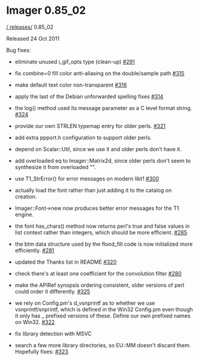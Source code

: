 # Imager 0.85_02

[ / ](..) [releases/](./) 0.85_02

Released 24 Oct 2011

Bug fixes:

- eliminate unused i_gif_opts type (clean-up) [#291](https://github.com/tonycoz/imager/issues/291)

- fix combine=0 fill color anti-aliasing on the double/sample path [#315](https://github.com/tonycoz/imager/issues/315)

- make default text color non-transparent [#316](https://github.com/tonycoz/imager/issues/316)

- apply the last of the Debian unforwarded spelling fixes [#314](https://github.com/tonycoz/imager/issues/314)

- the log() method used its message parameter as a C level format string. [#324](https://github.com/tonycoz/imager/issues/324)

- provide our own STRLEN typemap entry for older perls. [#321](https://github.com/tonycoz/imager/issues/321)

- add extra ppport.h configuration to support older perls.

- depend on Scalar::Util, since we use it and older perls don't have it.

- add overloaded eq to Imager::Matrix2d, since older perls don't seem to synthesize it from overloaded "".

- use T1_StrError() for error messages on modern libt1 [#300](https://github.com/tonycoz/imager/issues/300)

- actually load the font rather than just adding it to the catalog on creation.

- Imager::Font->new now produces better error messages for the T1 engine.

- the font has_chars() method now returns perl's true and false values in list context rather than integers, which should be more efficient. [#285](https://github.com/tonycoz/imager/issues/285)

- the btm data structure used by the flood_fill code is now initialized more efficiently. [#281](https://github.com/tonycoz/imager/issues/281)

- updated the Thanks list in README [#320](https://github.com/tonycoz/imager/issues/320)

- check there's at least one coefficient for the convolution filter [#280](https://github.com/tonycoz/imager/issues/280)

- make the APIRef synopsis ordering consistent, older versions of perl could order it differently. [#325](https://github.com/tonycoz/imager/issues/325)

- we rely on Config.pm's d_vsnprintf as to whether we use vsnprintf/snprintf, which is defined in the Win32 Config.pm even though it only has _ prefixed versions of these. Define our own prefixed names on Win32. [#322](https://github.com/tonycoz/imager/issues/322)

- fix library detection with MSVC

- search a few more library directories, so EU::MM doesn't discard them. Hopefully fixes: [#323](https://github.com/tonycoz/imager/issues/323)